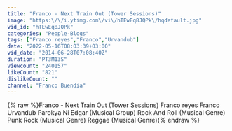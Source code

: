 ```yaml
---
title: "Franco - Next Train Out (Tower Sessions)"
image: "https:\/\/i.ytimg.com\/vi\/hTEwEq8JQPk\/hqdefault.jpg"
vid_id: "hTEwEq8JQPk"
categories: "People-Blogs"
tags: ["Franco reyes","Franco","Urvandub"]
date: "2022-05-16T08:03:39+03:00"
vid_date: "2014-06-28T07:08:40Z"
duration: "PT3M13S"
viewcount: "240157"
likeCount: "821"
dislikeCount: ""
channel: "Franco Buendia"
---
```

{% raw %}Franco - Next Train Out (Tower Sessions) Franco reyes Franco Urvandub Parokya Ni Edgar (Musical Group) Rock And Roll (Musical Genre) Punk Rock (Musical Genre) Reggae (Musical Genre){% endraw %}
